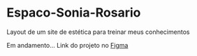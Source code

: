# Espaco-Sonia-Rosario
Layout de um site de estética para treinar meus conhecimentos

Em andamento...
Link do projeto no <a href="https://www.figma.com/file/p74axNnpLTEamhR5grpMGW/Espa%C3%A7o-Sonia-Ros%C3%A1rio?node-id=0%3A1">Figma</a>
